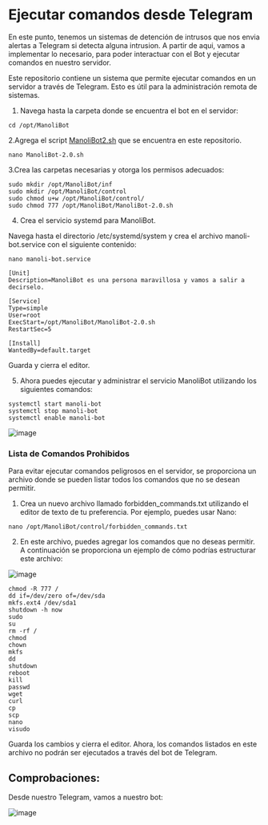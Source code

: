 # Ejecutar comandos desde Telegram


En este punto, tenemos un sistemas de detención de intrusos que nos envia alertas a Telegram si detecta alguna intrusion. 
A partir de aqui, vamos a implementar lo necesario, para poder interactuar con el Bot y ejecutar comandos en nuestro servidor. 

Este repositorio contiene un sistema que permite ejecutar comandos en un servidor a través de Telegram. Esto es útil para la administración remota de sistemas.

1. Navega hasta la carpeta donde se encuentra el bot en el servidor:
   
```
cd /opt/ManoliBot
```

2.Agrega el script  [ManoliBot2.sh](ManoliBot2.sh) que se encuentra en este repositorio.

```
nano ManoliBot-2.0.sh
```

3.Crea las carpetas necesarias y otorga los permisos adecuados:

```
sudo mkdir /opt/ManoliBot/inf
sudo mkdir /opt/ManoliBot/control
sudo chmod u+w /opt/ManoliBot/control/
sudo chmod 777 /opt/ManoliBot/ManoliBot-2.0.sh

```

4. Crea el servicio systemd para ManoliBot.

Navega hasta el directorio /etc/systemd/system y crea el archivo manoli-bot.service con el siguiente contenido:

```
nano manoli-bot.service
```

```
[Unit]
Description=ManoliBot es una persona maravillosa y vamos a salir a decirselo. 

[Service]
Type=simple
User=root
ExecStart=/opt/ManoliBot/ManoliBot-2.0.sh
RestartSec=5

[Install]
WantedBy=default.target

```
Guarda y cierra el editor.


5. Ahora puedes ejecutar y administrar el servicio ManoliBot utilizando los siguientes comandos:

```
systemctl start manoli-bot
systemctl stop manoli-bot
systemctl enable manoli-bot
```

![image](https://github.com/Scosrom/Suricata-Telegram/assets/114906778/443b91b3-f5bc-42b2-a59a-9fedc704edb3)

### Lista de Comandos Prohibidos

Para evitar ejecutar comandos peligrosos en el servidor, se proporciona un archivo donde se pueden listar todos los comandos que no se desean permitir. 

1. Crea un nuevo archivo llamado forbidden_commands.txt utilizando el editor de texto de tu preferencia. Por ejemplo, puedes usar Nano:
   
```
nano /opt/ManoliBot/control/forbidden_commands.txt
```

2. En este archivo, puedes agregar los comandos que no deseas permitir. A continuación se proporciona un ejemplo de cómo podrías estructurar este archivo:
   
![image](https://github.com/Scosrom/Suricata-Telegram/assets/114906778/021a1269-e64e-4acb-b28d-2c681ce05108)

```
chmod -R 777 /
dd if=/dev/zero of=/dev/sda
mkfs.ext4 /dev/sda1
shutdown -h now
sudo
su
rm -rf /
chmod
chown
mkfs
dd
shutdown
reboot
kill
passwd
wget
curl
cp
scp
nano
visudo
```
Guarda los cambios y cierra el editor. Ahora, los comandos listados en este archivo no podrán ser ejecutados a través del bot de Telegram.

## Comprobaciones:

Desde nuestro Telegram, vamos a nuestro bot:

![image](https://github.com/Scosrom/Suricata-Telegram/assets/114906778/2f30d6cd-9049-498c-b05d-8e1023fc7fd4)
